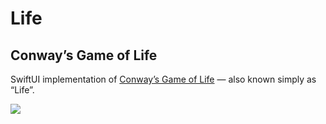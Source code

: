 # Life
## Conway’s Game of Life

SwiftUI implementation of [Conway’s Game of Life](https://en.wikipedia.org/wiki/Conway%27s_Game_of_Life) — also known simply as “Life”.

![](preview.gif)
